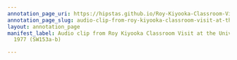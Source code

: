 ```yaml
---
annotation_page_uri: https://hipstas.github.io/Roy-Kiyooka-Classroom-Visit-University-of-Alberta-1977/annotations/audio-clip-from-roy-kiyooka-classroom-visit-at-the-university-of-alberta-1977-sw153a-b--canvas-1-doug-barbour.json
annotation_page_slug: audio-clip-from-roy-kiyooka-classroom-visit-at-the-university-of-alberta-1977-sw153a-b--canvas-1-doug-barbour
layout: annotation_page
manifest_label: Audio clip from Roy Kiyooka Classroom Visit at the University of Alberta,
  1977 (SW153a-b)

---
```

